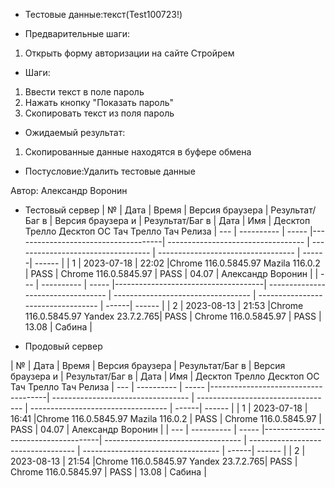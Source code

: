 * Тестовые данные:текст(Test100723!)


* Предварительные шаги:
1. Открыть форму авторизации на сайте Стройрем

* Шаги:
1. Ввести текст в поле пароль
2. Нажать кнопку "Показать пароль"
3. Скопировать текст из поля пароль

* Ожидаемый результат:
1. Скопированные данные находятся в буфере обмена



* Постусловие:Удалить тестовые данные

Автор: Александр Воронин

* Тестовый сервер 
|  №  | Дата       | Время |           Версия браузера           |        Результат/Баг в            |             Версия браузера и       |           Результат/Баг в          |  Дата  |  Имя   |
								          Десктоп		                   Трелло Десктоп		                        ОС Тач			                  Трелло Тач	          Релиза
| --- | ---------- | ----- |-------------------------------------| ---------------------------------- | ---------------------------------- | ---------------------------------- | ------| ------  |
| 1   | 2023-07-18 | 22:02 |Chrome 116.0.5845.97 Mazila 116.0.2  | PASS                               | Chrome 116.0.5845.97               | PASS                               | 04.07 | Александр Воронин  |
| --- | ---------- | ----- |-------------------------------------| ---------------------------------- | ---------------------------------- | ---------------------------------- | ------| ------  |
| 2   | 2023-08-13 | 21:53 |Chrome 116.0.5845.97 Yandex 23.7.2.765| PASS                              | Chrome 116.0.5845.97               | PASS                               | 13.08 | Сабина  |


* Продовый сервер


|  №  | Дата       | Время |           Версия браузера           |        Результат/Баг в            |             Версия браузера и       |           Результат/Баг в          |  Дата  |  Имя   |
								          Десктоп		                   Трелло Десктоп		                        ОС Тач			                  Трелло Тач	          Релиза
| --- | ---------- | ----- |-------------------------------------| ---------------------------------- | ---------------------------------- | ---------------------------------- | ------| ------  |
| 1   | 2023-07-18 | 16:41 |Chrome 116.0.5845.97 Mazila 116.0.2  | PASS                               | Chrome 116.0.5845.97               | PASS                               | 04.07 | Александр Воронин  |
| --- | ---------- | ----- |-------------------------------------| ---------------------------------- | ---------------------------------- | ---------------------------------- | ------| ------  |
| 2   | 2023-08-13 | 21:54 |Chrome 116.0.5845.97 Yandex 23.7.2.765| PASS                              | Chrome 116.0.5845.97               | PASS                               | 13.08 | Сабина  |


